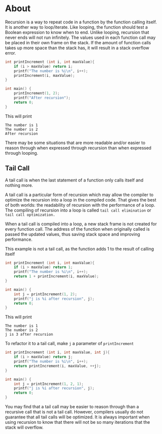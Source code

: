 # About

Recursion is a way to repeat code in a function by the function calling itself.
It is another way to loop/iterate. Like looping, the function should test a
Boolean expression to know when to end. Unlike looping, recursion that never
ends will not run infinitely. The values used in each function call may be
placed in their own frame on the stack. If the amount of function calls takes
up more space than the stack has, it will result in a stack overflow error.

```c
int printIncrement (int i, int maxValue){
    if (i > maxValue) return i;
    printf("The number is %i\n", i++);
    printIncrement(i, maxValue);
}

int main() {
    printIncrement(1, 2);
    printf("After recursion");
    return 0;
}
```

This will print

```
The number is 1
The number is 2
After recursion
```

There may be some situations that are more readable and/or easier to reason
through when expressed through recursion than when expressed through looping.

## Tail Call

A tail call is when the last statement of a function only calls itself and
nothing more.

A tail call is a particular form of recursion which may allow the compiler to
optimize the recursion into a loop in the compiled code. That gives the best of
both worlds: the readability of recursion with the performance of a loop. The
compiling of recursion into a loop is called `tail call elimination` or `tail
call optimization.`

When a tail call is compiled into a loop, a new stack frame is not created for
every function call. The address of the function when originally called is
passed the updated values, thus saving stack space and improving performance.

This example is not a tail call, as the function adds 1 to the result of calling
itself

```c
int printIncrement (int i, int maxValue){
    if (i > maxValue) return 1;
    printf("The number is %i\n", i++);
    return 1 + printIncrement(i, maxValue);
}

int main() {
    int j = printIncrement(1, 2);
    printf("j is %i after recursion", j);
    return 0;
}
```

This will print

```
The number is 1
The number is 2
j is 3 after recursion
```

To refactor it to a tail call, make `j` a parameter of `printIncrement`

```c
int printIncrement (int i, int maxValue, int j){
    if (i > maxValue) return j;
    printf("The number is %i\n", i++);
    return printIncrement(i, maxValue, ++j);
}

int main() {
    int j = printIncrement(1, 2, 1);
    printf("j is %i after recursion", j);
    return 0;
}
```

You may find that a tail call may be easier to reason through than a recursive
call that is not a tail call. However, compilers usually do not guarantee that
all tail calls will be optimized. It is always important when using recursion
to know that there will not be so many iterations that the stack will overflow.
